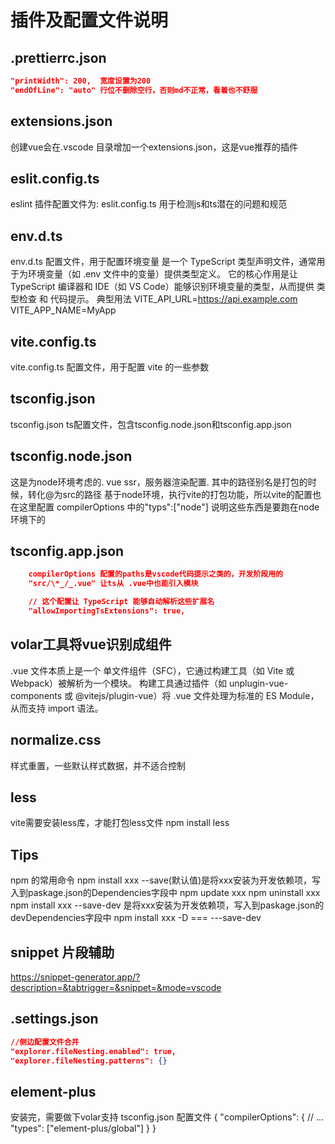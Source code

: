 # 插件及配置文件说明

## .prettierrc.json

```json
"printWidth": 200,  宽度设置为200
"endOfLine": "auto" 行位不删除空行，否则md不正常，看着也不舒服
```

## extensions.json

创建vue会在.vscode 目录增加一个extensions.json，这是vue推荐的插件

## eslit.config.ts

eslint 插件配置文件为: eslit.config.ts 用于检测js和ts潜在的问题和规范

## env.d.ts

env.d.ts 配置文件，用于配置环境变量
是一个 TypeScript 类型声明文件，通常用于为环境变量（如 .env 文件中的变量）提供类型定义。
它的核心作用是让 TypeScript 编译器和 IDE（如 VS Code）能够识别环境变量的类型，从而提供 类型检查 和 代码提示。
典型用法
VITE_API_URL=<https://api.example.com>
VITE_APP_NAME=MyApp

## vite.config.ts

vite.config.ts 配置文件，用于配置 vite 的一些参数

## tsconfig.json

tsconfig.json ts配置文件，包含tsconfig.node.json和tsconfig.app.json

## tsconfig.node.json

这是为node环境考虑的. vue ssr，服务器渲染配置.
其中的路径别名是打包的时候，转化@为src的路径
基于node环境，执行vite的打包功能，所以vite的配置也在这里配置
compilerOptions 中的"typs":["node"] 说明这些东西是要跑在node环境下的

## tsconfig.app.json

```json
    compilerOptions 配置的paths是vscode代码提示之类的，开发阶段用的
    "src/\*_/_.vue" 让ts从 .vue中也能引入模块

    // 这个配置让 TypeScript 能够自动解析这些扩展名
    "allowImportingTsExtensions": true,
```

## volar工具将vue识别成组件

.vue 文件本质上是一个 单文件组件（SFC），它通过构建工具（如 Vite 或 Webpack）被解析为一个模块。
构建工具通过插件（如 unplugin-vue-components 或 @vitejs/plugin-vue）将 .vue 文件处理为标准的 ES Module，从而支持 import 语法。

## normalize.css

样式重置，一些默认样式数据，并不适合控制

## less

vite需要安装less库，才能打包less文件
npm install less

## Tips

npm 的常用命令
npm install xxx --save(默认值)是将xxx安装为开发依赖项，写入到paskage.json的Dependencies字段中
npm update xxx
npm uninstall xxx
npm install xxx --save-dev 是将xxx安装为开发依赖项，写入到paskage.json的devDependencies字段中
npm install xxx -D === ---save-dev

## snippet 片段辅助

<https://snippet-generator.app/?description=&tabtrigger=&snippet=&mode=vscode>

## .settings.json

```json
//侧边配置文件合并
"explorer.fileNesting.enabled": true, 
"explorer.fileNesting.patterns": {}
```

## element-plus

安装完，需要做下volar支持
tsconfig.json 配置文件
{
  "compilerOptions": {
    // ...
    "types": ["element-plus/global"]
  }
}
